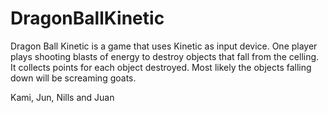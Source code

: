 DragonBallKinetic
=================

Dragon Ball Kinetic is a game that uses Kinetic as input device. One player plays shooting blasts of energy to destroy objects that fall from the celling. It collects points for each object destroyed. Most likely the objects falling down will be screaming goats.

Kami, Jun, Nills and Juan

